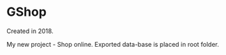 # GShop 
Created in 2018.

My new project - Shop online. 
Exported data-base is placed in root folder.
